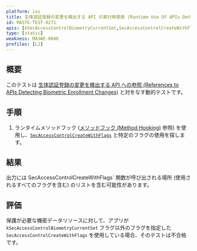 ```yaml
---
platform: ios
title: 生体認証登録の変更を検出する API の実行時使用 (Runtime Use Of APIs Detecting Biometric Enrollment Changes)
id: MASTG-TEST-0271
apis: [kSecAccessControlBiometryCurrentSet,SecAccessControlCreateWithFlags]
type: [static]
weakness: MASWE-0046
profiles: [L2]
---
```


## 概要

このテストは [生体認証登録の変更を検出する API への参照 (References to APIs Detecting Biometric Enrollment Changes)](MASTG-TEST-0270.md) と対をなす動的テストです。

## 手順

1. ランタイムメソッドフック ([メソッドフック (Method Hooking)](../../../techniques/ios/MASTG-TECH-0095.md) 参照) を使用し、[`SecAccessControlCreateWithFlags`](https://developer.apple.com/documentation/security/secaccesscontrolcreatewithflags(_:_:_:_:)) と特定のフラグの使用を探します。

## 結果

出力には SecAccessControlCreateWithFlags` 関数が呼び出される場所 (使用されるすべてのフラグを含む) のリストを含む可能性があります。

## 評価

保護が必要な機密データリソースに対して、アプリが `kSecAccessControlBiometryCurrentSet` フラグ以外のフラグを指定した `SecAccessControlCreateWithFlags` を使用している場合、そのテストは不合格です。
